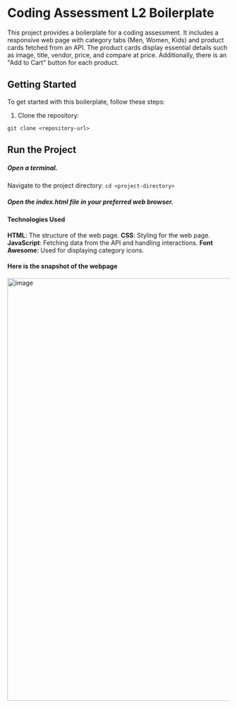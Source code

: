 # Coding Assessment L2 Boilerplate

This project provides a boilerplate for a coding assessment. It includes a responsive web page with category tabs (Men, Women, Kids) and product cards fetched from an API. The product cards display essential details such as image, title, vendor, price, and compare at price. Additionally, there is an "Add to Cart" button for each product.

## Getting Started

To get started with this boilerplate, follow these steps:

1. Clone the repository:

 ```git clone <repository-url>```

## Run the Project
##### Open a terminal.

Navigate to the project directory:
```cd <project-directory>```

##### Open the index.html file in your preferred web browser.

#### Technologies Used
 **HTML**: The structure of the web page.
 **CSS**: Styling for the web page.
 **JavaScript**: Fetching data from the API and handling interactions.
 **Font Awesome**: Used for displaying category icons.

#### Here is the snapshot of the webpage

 <img width="959" alt="image" src="https://github.com/itsaman123/fetch-api-cart/assets/84653396/7f926531-1e5e-4f27-9c75-7a45b8878da7">
